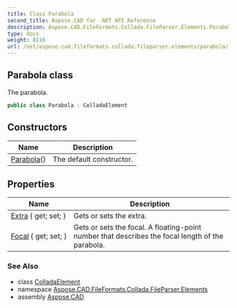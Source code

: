 ```yaml
---
title: Class Parabola
second_title: Aspose.CAD for .NET API Reference
description: Aspose.CAD.FileFormats.Collada.FileParser.Elements.Parabola class. The parabola
type: docs
weight: 8110
url: /net/aspose.cad.fileformats.collada.fileparser.elements/parabola/
---
```

## Parabola class

The parabola.

```csharp
public class Parabola : ColladaElement
```

## Constructors

| Name | Description |
| --- | --- |
| [Parabola](parabola/)() | The default constructor. |

## Properties

| Name | Description |
| --- | --- |
| [Extra](../../aspose.cad.fileformats.collada.fileparser.elements/parabola/extra/) { get; set; } | Gets or sets the extra. |
| [Focal](../../aspose.cad.fileformats.collada.fileparser.elements/parabola/focal/) { get; set; } | Gets or sets the focal. A floating-point number that describes the focal length of the parabola. |

### See Also

* class [ColladaElement](../colladaelement/)
* namespace [Aspose.CAD.FileFormats.Collada.FileParser.Elements](../../aspose.cad.fileformats.collada.fileparser.elements/)
* assembly [Aspose.CAD](../../)



